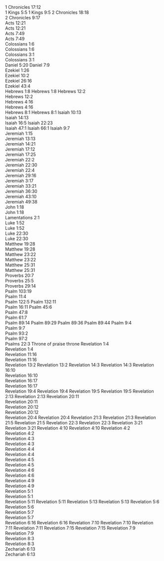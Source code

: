 1 Chronicles 17:12	
1 Kings 5:5	
1 Kings 9:5	
2 Chronicles 18:18	
2 Chronicles 9:17	
Acts 12:21	
Acts 12:21	
Acts 7:49	
Acts 7:49	
Colossians 1:6	
Colossians 1:6	
Colossians 3:1	
Colossians 3:1	
Daniel 5:20	
Daniel 7:9	
Ezekiel 1:26	
Ezekiel 10:2	
Ezekiel 26:16	
Ezekiel 43:4	
Hebrews 1:8	
Hebrews 1:8	
Hebrews 12:2	
Hebrews 12:2	
Hebrews 4:16	
Hebrews 4:16	
Hebrews 8:1	
Hebrews 8:1	
Isaiah 10:13	
Isaiah 14:13	
Isaiah 16:5	
Isaiah 22:23	
Isaiah 47:1	
Isaiah 66:1	
Isaiah 9:7	
Jeremiah 1:15	
Jeremiah 13:13	
Jeremiah 14:21	
Jeremiah 17:12	
Jeremiah 17:25	
Jeremiah 22:2	
Jeremiah 22:30	
Jeremiah 22:4	
Jeremiah 29:16	
Jeremiah 3:17	
Jeremiah 33:21	
Jeremiah 36:30	
Jeremiah 43:10	
Jeremiah 49:38	
John 1:18	
John 1:18	
Lamentations 2:1	
Luke 1:52	
Luke 1:52	
Luke 22:30	
Luke 22:30	
Matthew 19:28	
Matthew 19:28	
Matthew 23:22	
Matthew 23:22	
Matthew 25:31	
Matthew 25:31	
Proverbs 20:7	
Proverbs 25:5	
Proverbs 29:14	
Psalm 103:19	
Psalm 11:4	
Psalm 122:5	
Psalm 132:11	
Psalm 16:11	
Psalm 45:6	
Psalm 47:8	
Psalm 61:7	
Psalm 89:14	
Psalm 89:29	
Psalm 89:36	
Psalm 89:44	
Psalm 9:4	
Psalm 9:7	
Psalm 93:2	
Psalm 97:2	
Psalms 22:3	Throne of praise throne
Revelation 1:4	
Revelation 1:4	
Revelation 11:16	
Revelation 11:16	
Revelation 13:2	
Revelation 13:2	
Revelation 14:3	
Revelation 14:3	
Revelation 16:10	
Revelation 16:10	
Revelation 16:17	
Revelation 16:17	
Revelation 19:4	
Revelation 19:4	
Revelation 19:5	
Revelation 19:5	
Revelation 2:13	
Revelation 2:13	
Revelation 20:11	
Revelation 20:11	
Revelation 20:12	
Revelation 20:12	
Revelation 20:4	
Revelation 20:4	
Revelation 21:3	
Revelation 21:3	
Revelation 21:5	
Revelation 21:5	
Revelation 22:3	
Revelation 22:3	
Revelation 3:21	
Revelation 3:21	
Revelation 4:10	
Revelation 4:10	
Revelation 4:2	
Revelation 4:2	
Revelation 4:3	
Revelation 4:3	
Revelation 4:4	
Revelation 4:4	
Revelation 4:5	
Revelation 4:5	
Revelation 4:6	
Revelation 4:6	
Revelation 4:9	
Revelation 4:9	
Revelation 5:1	
Revelation 5:1	
Revelation 5:11	
Revelation 5:11	
Revelation 5:13	
Revelation 5:13	
Revelation 5:6	
Revelation 5:6	
Revelation 5:7	
Revelation 5:7	
Revelation 6:16	
Revelation 6:16	
Revelation 7:10	
Revelation 7:10	
Revelation 7:11	
Revelation 7:11	
Revelation 7:15	
Revelation 7:15	
Revelation 7:9	
Revelation 7:9	
Revelation 8:3	
Revelation 8:3	
Zechariah 6:13	
Zechariah 6:13	
